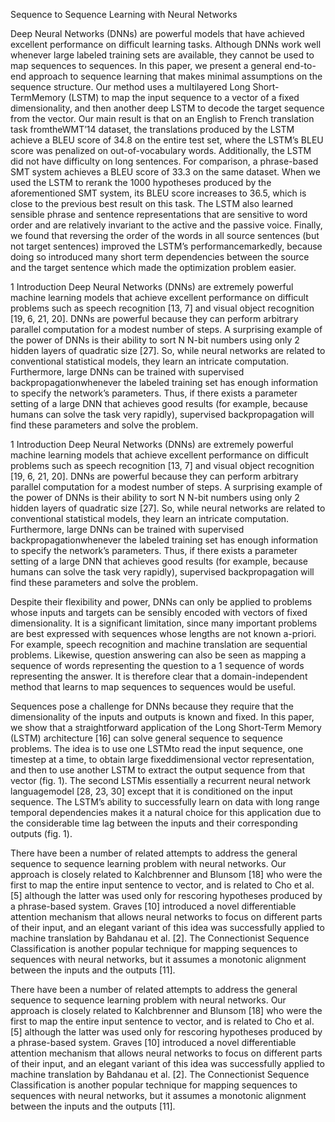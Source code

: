 Sequence to Sequence Learning
with Neural Networks

Deep Neural Networks (DNNs) are powerful models that have achieved excellent
performance on difficult learning tasks. Although DNNs work well whenever
large labeled training sets are available, they cannot be used to map sequences to
sequences. In this paper, we present a general end-to-end approach to sequence
learning that makes minimal assumptions on the sequence structure. Our method
uses a multilayered Long Short-TermMemory (LSTM) to map the input sequence
to a vector of a fixed dimensionality, and then another deep LSTM to decode the
target sequence from the vector. Our main result is that on an English to French
translation task fromtheWMT’14 dataset, the translations produced by the LSTM
achieve a BLEU score of 34.8 on the entire test set, where the LSTM’s BLEU
score was penalized on out-of-vocabulary words. Additionally, the LSTM did not
have difficulty on long sentences. For comparison, a phrase-based SMT system
achieves a BLEU score of 33.3 on the same dataset. When we used the LSTM
to rerank the 1000 hypotheses produced by the aforementioned SMT system, its
BLEU score increases to 36.5, which is close to the previous best result on this
task. The LSTM also learned sensible phrase and sentence representations that
are sensitive to word order and are relatively invariant to the active and the passive
voice. Finally, we found that reversing the order of the words in all source
sentences (but not target sentences) improved the LSTM’s performancemarkedly,
because doing so introduced many short term dependencies between the source
and the target sentence which made the optimization problem easier.

1 Introduction
Deep Neural Networks (DNNs) are extremely powerful machine learning models that achieve excellent
performance on difficult problems such as speech recognition [13, 7] and visual object recognition
[19, 6, 21, 20]. DNNs are powerful because they can perform arbitrary parallel computation
for a modest number of steps. A surprising example of the power of DNNs is their ability to sort
N N-bit numbers using only 2 hidden layers of quadratic size [27]. So, while neural networks are
related to conventional statistical models, they learn an intricate computation. Furthermore, large
DNNs can be trained with supervised backpropagationwhenever the labeled training set has enough
information to specify the network’s parameters. Thus, if there exists a parameter setting of a large
DNN that achieves good results (for example, because humans can solve the task very rapidly),
supervised backpropagation will find these parameters and solve the problem.

1 Introduction
Deep Neural Networks (DNNs) are extremely powerful machine learning models that achieve excellent
performance on difficult problems such as speech recognition [13, 7] and visual object recognition
[19, 6, 21, 20]. DNNs are powerful because they can perform arbitrary parallel computation
for a modest number of steps. A surprising example of the power of DNNs is their ability to sort
N N-bit numbers using only 2 hidden layers of quadratic size [27]. So, while neural networks are
related to conventional statistical models, they learn an intricate computation. Furthermore, large
DNNs can be trained with supervised backpropagationwhenever the labeled training set has enough
information to specify the network’s parameters. Thus, if there exists a parameter setting of a large
DNN that achieves good results (for example, because humans can solve the task very rapidly),
supervised backpropagation will find these parameters and solve the problem.

Despite their flexibility and power, DNNs can only be applied to problems whose inputs and targets
can be sensibly encoded with vectors of fixed dimensionality. It is a significant limitation, since
many important problems are best expressed with sequences whose lengths are not known a-priori.
For example, speech recognition and machine translation are sequential problems. Likewise, question
answering can also be seen as mapping a sequence of words representing the question to a
1
sequence of words representing the answer. It is therefore clear that a domain-independent method
that learns to map sequences to sequences would be useful.

Sequences pose a challenge for DNNs because they require that the dimensionality of the inputs and
outputs is known and fixed. In this paper, we show that a straightforward application of the Long
Short-Term Memory (LSTM) architecture [16] can solve general sequence to sequence problems.
The idea is to use one LSTMto read the input sequence, one timestep at a time, to obtain large fixeddimensional
vector representation, and then to use another LSTM to extract the output sequence
from that vector (fig. 1). The second LSTMis essentially a recurrent neural network languagemodel
[28, 23, 30] except that it is conditioned on the input sequence. The LSTM’s ability to successfully
learn on data with long range temporal dependencies makes it a natural choice for this application
due to the considerable time lag between the inputs and their corresponding outputs (fig. 1).

There have been a number of related attempts to address the general sequence to sequence learning
problem with neural networks. Our approach is closely related to Kalchbrenner and Blunsom [18]
who were the first to map the entire input sentence to vector, and is related to Cho et al. [5] although
the latter was used only for rescoring hypotheses produced by a phrase-based system. Graves [10]
introduced a novel differentiable attention mechanism that allows neural networks to focus on different
parts of their input, and an elegant variant of this idea was successfully applied to machine
translation by Bahdanau et al. [2]. The Connectionist Sequence Classification is another popular
technique for mapping sequences to sequences with neural networks, but it assumes a monotonic
alignment between the inputs and the outputs [11].

There have been a number of related attempts to address the general sequence to sequence learning
problem with neural networks. Our approach is closely related to Kalchbrenner and Blunsom [18]
who were the first to map the entire input sentence to vector, and is related to Cho et al. [5] although
the latter was used only for rescoring hypotheses produced by a phrase-based system. Graves [10]
introduced a novel differentiable attention mechanism that allows neural networks to focus on different
parts of their input, and an elegant variant of this idea was successfully applied to machine
translation by Bahdanau et al. [2]. The Connectionist Sequence Classification is another popular
technique for mapping sequences to sequences with neural networks, but it assumes a monotonic
alignment between the inputs and the outputs [11].